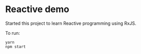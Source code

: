 Reactive demo
=============

Started this project to learn Reactive programming using RxJS.

To run:

```
yarn
npm start
```